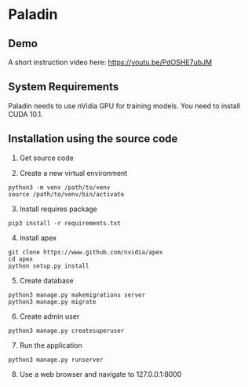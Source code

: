 # Paladin

## Demo
A short instruction video here: https://youtu.be/PdOSHE7ubJM


## System Requirements
Paladin needs to use nVidia GPU for training models. You need to install CUDA 10.1.


## Installation using the source code

1. Get source code

2. Create a new virtual environment
```
python3 -m venv /path/to/venv
source /path/to/venv/bin/activate
```
3. Install requires package
```
pip3 install -r requirements.txt
```
4. Install apex
```
git clone https://www.github.com/nvidia/apex
cd apex
python setup.py install
```
5. Create database
```
python3 manage.py makemigrations server
python3 manage.py migrate
```
6. Create admin user
```
python3 manage.py createsuperuser
```
7. Run the application
```
python3 manage.py runserver
```
8. Use a web browser and navigate to 127.0.0.1:8000
